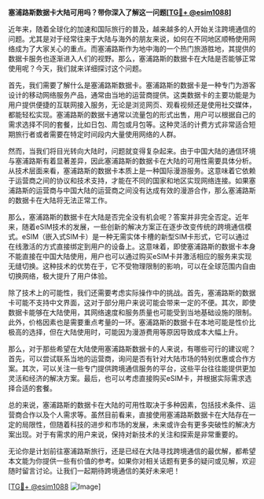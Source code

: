 **塞浦路斯数据卡大陆可用吗？带你深入了解这一问题[[TG💪+ @esim1088](https://t.me/s/esim1088)]**

近年来，随着全球化的加速和国际旅行的普及，越来越多的人开始关注跨境通信的问题。尤其是对于经常往来于大陆与海外的朋友来说，如何在不同地区顺畅使用网络成为了大家关心的重点。而塞浦路斯作为地中海的一个热门旅游胜地，其提供的数据卡服务也逐渐进入人们的视野。那么，塞浦路斯的数据卡在大陆是否能够正常使用呢？今天，我们就来详细探讨这个问题。

首先，我们需要了解什么是塞浦路斯数据卡。塞浦路斯的数据卡是一种专门为游客设计的移动网络服务产品，通常由当地的运营商提供。这类数据卡的主要功能是为用户提供便捷的互联网接入服务，无论是浏览网页、观看视频还是使用社交媒体，都能轻松实现。塞浦路斯的数据卡通常以流量包的形式出售，用户可以根据自己的需求选择不同的套餐，比如日包、周包或月包等。这种灵活的计费方式非常适合短期旅行者或者需要在特定时间段内大量使用网络的人群。

然而，当我们将目光转向大陆时，问题就变得复杂起来。由于中国大陆的通信环境与塞浦路斯有着显著差异，因此塞浦路斯的数据卡在大陆的可用性需要具体分析。从技术层面来看，塞浦路斯的数据卡本质上是一种国际漫游服务。这意味着它依赖于运营商之间的协议和技术支持，才能在不同的国家和地区实现网络连接。如果塞浦路斯的运营商与中国大陆的运营商之间没有达成有效的漫游合作，那么塞浦路斯的数据卡在大陆将无法正常工作。

那么，塞浦路斯的数据卡在大陆是否完全没有机会呢？答案并非完全否定。近年来，随着eSIM技术的发展，一些创新的解决方案正在逐步改变传统的跨境通信模式。eSIM（嵌入式SIM卡）是一种无需实体卡槽的新型SIM卡形式，它可以通过在线激活的方式直接绑定到用户的设备上。这意味着，即使塞浦路斯的数据卡本身不能直接在中国大陆使用，用户也可以通过购买eSIM卡并激活相应的服务来实现无缝切换。这种技术的优势在于，它不受物理限制的影响，可以在全球范围内自由切换网络，极大提升了用户体验。

除了技术上的可能性，我们还需要考虑实际操作中的挑战。首先，塞浦路斯的数据卡可能不支持中文界面，这对于部分用户来说可能会带来一定的不便。其次，即使数据卡能够在大陆使用，其网络速度和服务质量也可能受到当地基础设施的限制。此外，价格因素也是需要重点考量的一环。塞浦路斯的数据卡在本地可能是性价比极高的选择，但在大陆使用时，可能因为漫游费用等原因导致成本大幅上升。

那么，对于那些希望在大陆使用塞浦路斯数据卡的人来说，有哪些可行的建议呢？首先，可以尝试联系当地的运营商，询问是否有针对大陆市场的特别优惠或合作方案。其次，可以关注一些专门提供跨境通信服务的平台，这些平台往往能提供更加灵活和经济的解决方案。最后，也可以考虑直接购买eSIM卡，并根据实际需求选择合适的套餐。

总的来说，塞浦路斯的数据卡在大陆的可用性取决于多种因素，包括技术条件、运营商合作以及个人需求等。虽然目前看来，直接使用塞浦路斯数据卡在大陆存在一定的局限性，但随着科技的进步和市场的发展，未来或许会有更多突破性的解决方案出现。对于有需求的用户来说，保持对新技术的关注和探索是非常重要的。

无论你是计划前往塞浦路斯旅行，还是已经在大陆寻找跨境通信的最优解，都希望本文能为你提供一些有价值的参考。如果你对相关话题有更多的疑问或见解，欢迎随时留言讨论。让我们一起期待跨境通信的美好未来吧！

[[TG💪+ @esim1088](https://t.me/s/esim1088) ![Image](https://i.postimg.cc/4NQfJmqS/Snipaste-2025-05-13-00-14-12.png)]